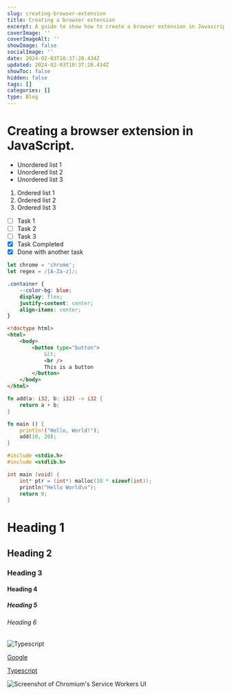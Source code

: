 ```yaml
---
slug: creating-browser-extension
title: Creating a browser extension
excerpt: A guide to show how to create a browser extension in Javascript
coverImage: ''
coverImageAlt: ''
showImage: false
socialImage: ''
date: 2024-02-03T10:37:28.434Z
updated: 2024-02-03T10:37:28.434Z
showToc: false
hidden: false
tags: []
categories: []
type: Blog
---
```


# Creating a browser extension in JavaScript.

- Unordered list 1
- Unordered list 2
- Unordered list 3

1. Ordered list 1
2. Ordered list 2
3. Ordered list 3

- [ ] Task 1
- [ ] Task 2
- [ ] Task 3
- [x] Task Completed
- [x] Done with another task

```javascript
let chrome = 'chrome';
let regex = /[A-Za-z]/;
```

```css
.container {
	--color-bg: blue;
	display: flex;
	justify-content: center;
	align-items: center;
}
```

```html
<!doctype html>
<html>
	<body>
		<button type="button">
			&lt;
			<br />
			This is a button
		</button>
	</body>
</html>
```

```rust
fn add(a: i32, b: i32) -> i32 {
	return a + b;
}

fn main () {
	println!("Hello, World!");
	add(10, 20);
}
```

```c
#include <stdio.h>
#include <stdlib.h>

int main (void) {
	int* ptr = (int*) malloc(10 * sizeof(int));
	println("Hello World\n");
	return 0;
}
```

# Heading 1

## Heading 2

### Heading 3

#### Heading 4

##### Heading 5

###### Heading 6

![Typescript](/blogs/elevate-your-development-workflow-with-typescript/cover.avif)

[Google](https:/www.google.com)

[Typescript](/elevate-development-workflow-typescript)

![Screenshot of Chromium's Service Workers UI](/blogs/elevate-your-development-workflow-with-typescript/cover.avif 'On dev console > Application > Service Workers, there should be a registered service worker for your app.')
